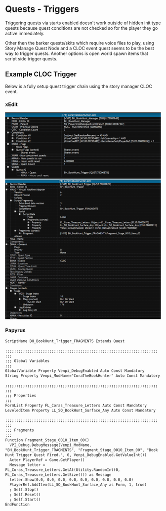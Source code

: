 # Quests - Triggers

Triggering quests via starts enabled doesn't work outside of hidden init type quests because quest conditions are not checked so for the player they go active immediately. 

Other then the barker quests/skits which require voice files to play, using Story Manage Quest Node and a CLOC event quest seems to be the best way to trigger quests. Another options is open world spawn items that script side trigger quests.

## Example CLOC Trigger

Below is a fully setup quest trigger chain using the story manager CLOC event.

### xEdit
![Story Manager Node](./images/SM_Quest_Node.png)
![Trigger Quest](./images/Trigger_Quest_called_by_the_CLOC_event_from_the_SM_Quest_Node.png)

### Papyrus
```
ScriptName BH_BookHunt_Trigger_FRAGMENTS Extends Quest

;;;;;;;;;;;;;;;;;;;;;;;;;;;;;;;;;;;;;;;;;;;;;;;;;;;;;;;;;;;;;;;;;;;;;
;;;
;;; Global Variables
;;;
GlobalVariable Property Venpi_DebugEnabled Auto Const Mandatory
String Property Venpi_ModName="CoraTheBookHunter" Auto Const Mandatory

;;;;;;;;;;;;;;;;;;;;;;;;;;;;;;;;;;;;;;;;;;;;;;;;;;;;;;;;;;;;;;;;;;;;;
;;;
;;; Properties
;;;
FormList Property FL_Coras_Treasure_Letters Auto Const Mandatory
LeveledItem Property LL_SQ_BookHunt_Surface_Any Auto Const Mandatory

;;;;;;;;;;;;;;;;;;;;;;;;;;;;;;;;;;;;;;;;;;;;;;;;;;;;;;;;;;;;;;;;;;;;;
;;;
;;; Fragments
;;;
Function Fragment_Stage_0010_Item_00()
  VPI_Debug.DebugMessage(Venpi_ModName, "BH_BookHunt_Trigger_FRAGMENTS", "Fragment_Stage_0010_Item_00", "Book Hunt Trigger Quest Fired.", 0, Venpi_DebugEnabled.GetValueInt())
  Actor PlayerRef = Game.GetPlayer()
  Message letter = FL_Coras_Treasure_Letters.GetAt(Utility.RandomInt(0, FL_Coras_Treasure_Letters.GetSize())) as Message
  letter.Show(0.0, 0.0, 0.0, 0.0, 0.0, 0.0, 0.0, 0.0, 0.0)
  PlayerRef.AddItem(LL_SQ_BookHunt_Surface_Any as Form, 1, true)
  ; Self.Stop()
  ; Self.Reset()
  ; Self.Start()
EndFunction
```

